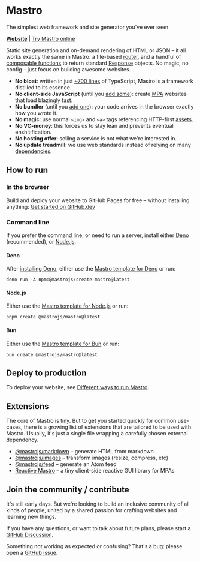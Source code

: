 # Mastro

The simplest web framework and site generator you've ever seen.

**[Website](https://mastrojs.github.io/)** | [Try Mastro online](https://github.dev/mastrojs/template-basic)

Static site generation and on-demand rendering of HTML or JSON – it all works exactly the same in Mastro: a file-based [router](https://mastrojs.github.io/guide/server-side-components-and-routing/#routing-and-page-handlers), and a handful of [composable functions](https://jsr.io/@mastrojs/mastro/doc) to return standard [Response](https://developer.mozilla.org/en-US/docs/Web/API/Response/Response) objects.
No magic, no config – just focus on building awesome websites.

- **No bloat**: written in just [~700 lines](https://github.com/mastrojs/mastro/tree/main/src#readme) of TypeScript, Mastro is a framework distilled to its essence.
- **No client-side JavaScript** (until you [add some](https://mastrojs.github.io/guide/interactivity-with-javascript-in-the-browser/)): create [MPA](https://mastrojs.github.io/guide/client-side-vs-server-side-javascript-static-vs-ondemand-spa-vs-mpa/) websites that load blazingly [fast](https://mastrojs.github.io/#fast-for-everyone).
- **No bundler** (until you [add one](https://mastrojs.github.io/guide/bundling-assets-caching/)): your code arrives in the browser exactly how you wrote it.
- **No magic**: use normal `<img>` and `<a>` tags referencing HTTP-first [assets](https://mastrojs.github.io/guide/bundling-assets-caching/#transforming-images).
- **No VC-money**: this forces us to stay lean and prevents eventual enshitification.
- **No hosting offer**: selling a service is not what we're interested in.
- **No update treadmill**: we use web standards instead of relying on many [dependencies](https://jsr.io/@mastrojs/mastro/dependencies).


## How to run

### In the browser

Build and deploy your website to GitHub Pages for free – without installing anything: [Get started on GitHub.dev](https://github.dev/mastrojs/template-basic)

### Command line

If you prefer the command line, or need to run a server, install either [Deno](https://deno.com) (recommended), or [Node.js](https://nodejs.org).

#### Deno

After [installing Deno](https://docs.deno.com/runtime/getting_started/installation/), either use the [Mastro template for Deno](https://github.com/mastrojs/template-basic-deno) or run:

    deno run -A npm:@mastrojs/create-mastro@latest

#### Node.js

Either use the [Mastro template for Node.js](https://github.com/mastrojs/template-basic-node) or run:

    pnpm create @mastrojs/mastro@latest

#### Bun

Either use the [Mastro template for Bun](https://github.com/mastrojs/template-basic-bun) or run:

    bun create @mastrojs/mastro@latest


## Deploy to production

To deploy your website, see [Different ways to run Mastro](https://mastrojs.github.io/guide/cli-install/#different-ways-to-run-mastro).


## Extensions

The core of Mastro is tiny. But to get you started quickly for common use-cases, there is a growing list of extensions that are tailored to be used with Mastro. Usually, it's just a single file wrapping a carefully chosen external dependency.

- [@mastrojs/markdown](https://github.com/mastrojs/markdown) – generate HTML from markdown
- [@mastrojs/images](https://github.com/mastrojs/images) – transform images (resize, compress, etc)
- [@mastrojs/feed](https://github.com/mastrojs/feed) – generate an Atom feed
- [Reactive Mastro](https://mastrojs.github.io/reactive/) – a tiny client-side reactive GUI library for MPAs


## Join the community / contribute

It's still early days. But we're looking to build an inclusive community of all kinds of people, united by a shared passion for crafting websites and learning new things.

If you have any questions, or want to talk about future plans, please start a [GitHub Discussion](https://github.com/mastrojs/mastro/discussions/).

Something not working as expected or confusing? That's a bug: please open a [GitHub issue](https://github.com/mastrojs/mastro/issues/).
